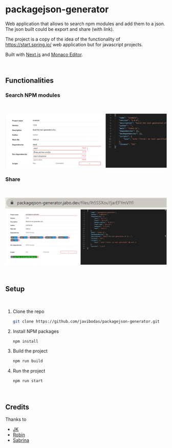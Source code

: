 # packagejson-generator

   Web application that allows to search npm modules and add them to a json. The json built could be export and share (with link).

   The project is a copy of the idea of the functionality of https://start.spring.io/ web application but for javascript projects.

   Built with [Next.js](https://github.com/vercel/next.js/) and [Monaco Editor](https://github.com/microsoft/monaco-editor).

<br />

## Functionalities
### Search NPM modules

   <br />

   ![](images/search.png)

### Share

   <br />

   ![](images/share.png)
   ![](images/share2.png)

<br />

## Setup

<br />

1. Clone the repo
   ```sh
   git clone https://github.com/javibodas/packagejson-generator.git
   ```
2. Install NPM packages
   ```sh
   npm install
   ```
3. Build the project
   ```sh
   npm run build
   ```
3. Run the project
   ```sh
   npm run start
   ```

<br />

## Credits

   Thanks to

   - [JK](https://github.com/Tuxt)
   - [Robin](https://github.com/RBN1993)
   - [Sabrina](https://github.com/SabrinaFZ)
